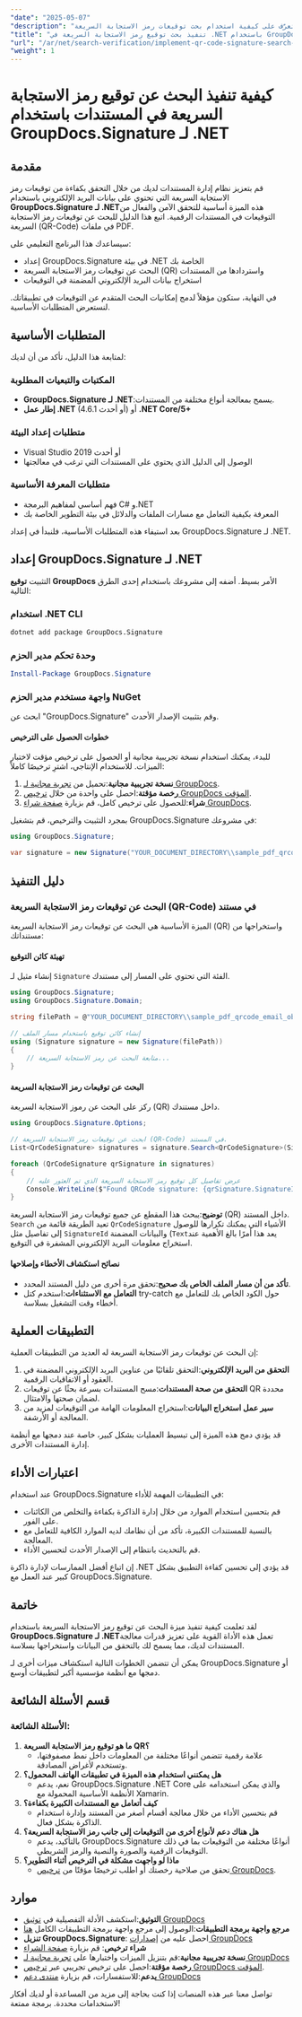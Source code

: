```yaml
---
"date": "2025-05-07"
"description": "تعرّف على كيفية استخدام بحث توقيعات رمز الاستجابة السريعة (QR) في ملفات PDF باستخدام GroupDocs.Signature لـ .NET. حسّن عملية التحقق من المستندات واستخرج بيانات البريد الإلكتروني من التوقيعات."
"title": "تنفيذ بحث توقيع رمز الاستجابة السريعة في .NET باستخدام GroupDocs.Signature"
"url": "/ar/net/search-verification/implement-qr-code-signature-search-groupdocs-dotnet/"
"weight": 1
---
```


# كيفية تنفيذ البحث عن توقيع رمز الاستجابة السريعة في المستندات باستخدام GroupDocs.Signature لـ .NET

## مقدمة

قم بتعزيز نظام إدارة المستندات لديك من خلال التحقق بكفاءة من توقيعات رمز الاستجابة السريعة التي تحتوي على بيانات البريد الإلكتروني باستخدام **GroupDocs.Signature لـ .NET**هذه الميزة أساسية للتحقق الآمن والفعال من التوقيعات في المستندات الرقمية. اتبع هذا الدليل للبحث عن توقيعات رمز الاستجابة السريعة (QR-Code) في ملفات PDF.

سيساعدك هذا البرنامج التعليمي على:
- إعداد GroupDocs.Signature في بيئة .NET الخاصة بك
- البحث عن توقيعات رمز الاستجابة السريعة (QR) واستردادها من المستندات
- استخراج بيانات البريد الإلكتروني المضمنة في التوقيعات

في النهاية، ستكون مؤهلاً لدمج إمكانيات البحث المتقدم عن التوقيعات في تطبيقاتك. لنستعرض المتطلبات الأساسية.

## المتطلبات الأساسية

لمتابعة هذا الدليل، تأكد من أن لديك:

### المكتبات والتبعيات المطلوبة
- **GroupDocs.Signature لـ .NET**:يسمح بمعالجة أنواع مختلفة من المستندات.
- **إطار عمل .NET** (4.6.1 أو أحدث) أو **.NET Core/5+**

### متطلبات إعداد البيئة
- Visual Studio 2019 أو أحدث
- الوصول إلى الدليل الذي يحتوي على المستندات التي ترغب في معالجتها

### متطلبات المعرفة الأساسية
- فهم أساسي لمفاهيم البرمجة C# و.NET
- المعرفة بكيفية التعامل مع مسارات الملفات والدلائل في بيئة التطوير الخاصة بك

بعد استيفاء هذه المتطلبات الأساسية، فلنبدأ في إعداد GroupDocs.Signature لـ .NET.

## إعداد GroupDocs.Signature لـ .NET

التثبيت **توقيع GroupDocs** الأمر بسيط. أضفه إلى مشروعك باستخدام إحدى الطرق التالية:

### استخدام .NET CLI
```bash
dotnet add package GroupDocs.Signature
```

### وحدة تحكم مدير الحزم
```powershell
Install-Package GroupDocs.Signature
```

### واجهة مستخدم مدير الحزم NuGet
ابحث عن "GroupDocs.Signature" وقم بتثبيت الإصدار الأحدث.

#### خطوات الحصول على الترخيص
للبدء، يمكنك استخدام نسخة تجريبية مجانية أو الحصول على ترخيص مؤقت لاختبار الميزات. للاستخدام الإنتاجي، اشترِ ترخيصًا كاملاً:
1. **نسخة تجريبية مجانية**:تحميل من [تجربة مجانية لـ GroupDocs](https://releases.groupdocs.com/signature/net/).
2. **رخصة مؤقتة**:احصل على واحدة من خلال [ترخيص GroupDocs المؤقت](https://purchase.groupdocs.com/temporary-license/).
3. **شراء**:للحصول على ترخيص كامل، قم بزيارة [صفحة شراء GroupDocs](https://purchase.groupdocs.com/buy).

بمجرد التثبيت والترخيص، قم بتشغيل GroupDocs.Signature في مشروعك:
```csharp
using GroupDocs.Signature;

var signature = new Signature("YOUR_DOCUMENT_DIRECTORY\\sample_pdf_qrcode_email_object.pdf");
```

## دليل التنفيذ

### البحث عن توقيعات رمز الاستجابة السريعة (QR-Code) في مستند
الميزة الأساسية هي البحث عن توقيعات رمز الاستجابة السريعة (QR) واستخراجها من مستنداتك:

#### تهيئة كائن التوقيع
إنشاء مثيل لـ `Signature` الفئة التي تحتوي على المسار إلى مستندك.
```csharp
using GroupDocs.Signature;
using GroupDocs.Signature.Domain;

string filePath = @"YOUR_DOCUMENT_DIRECTORY\\sample_pdf_qrcode_email_object.pdf";

// إنشاء كائن توقيع باستخدام مسار الملف
using (Signature signature = new Signature(filePath))
{
    // متابعة البحث عن رمز الاستجابة السريعة...
}
```

#### البحث عن توقيعات رمز الاستجابة السريعة
ركز على البحث عن رموز الاستجابة السريعة (QR) داخل مستندك.
```csharp
using GroupDocs.Signature.Options;

// ابحث عن توقيعات رمز الاستجابة السريعة (QR-Code) في المستند.
List<QrCodeSignature> signatures = signature.Search<QrCodeSignature>(SignatureType.QrCode);

foreach (QrCodeSignature qrSignature in signatures)
{
    // عرض تفاصيل كل توقيع رمز الاستجابة السريعة الذي تم العثور عليه
    Console.WriteLine($"Found QRCode signature: {qrSignature.SignatureId} with text {qrSignature.Text}");
}
```
**توضيح**:يبحث هذا المقطع عن جميع توقيعات رمز الاستجابة السريعة (QR) داخل المستند. `Search` تعيد الطريقة قائمة من `QrCodeSignature` الأشياء التي يمكنك تكرارها للوصول إلى تفاصيل مثل `SignatureId` والبيانات المضمنة (`Text`يعد هذا أمرًا بالغ الأهمية عند استخراج معلومات البريد الإلكتروني المشفرة في التوقيع.

#### نصائح استكشاف الأخطاء وإصلاحها
- **تأكد من أن مسار الملف الخاص بك صحيح**:تحقق مرة أخرى من دليل المستند المحدد.
- **التعامل مع الاستثناءات**:استخدم كتل try-catch حول الكود الخاص بك للتعامل مع أخطاء وقت التشغيل بسلاسة.

## التطبيقات العملية
إن البحث عن توقيعات رمز الاستجابة السريعة له العديد من التطبيقات العملية:
1. **التحقق من البريد الإلكتروني**:التحقق تلقائيًا من عناوين البريد الإلكتروني المضمنة في العقود أو الاتفاقيات الرقمية.
2. **التحقق من صحة المستندات**:مسح المستندات بسرعة بحثًا عن توقيعات QR محددة لضمان صحتها والامتثال.
3. **سير عمل استخراج البيانات**:استخراج المعلومات الهامة من التوقيعات لمزيد من المعالجة أو الأرشفة.

قد يؤدي دمج هذه الميزة إلى تبسيط العمليات بشكل كبير، خاصة عند دمجها مع أنظمة إدارة المستندات الأخرى.

## اعتبارات الأداء
عند استخدام GroupDocs.Signature في التطبيقات المهمة للأداء:
- قم بتحسين استخدام الموارد من خلال إدارة الذاكرة بكفاءة والتخلص من الكائنات على الفور.
- بالنسبة للمستندات الكبيرة، تأكد من أن نظامك لديه الموارد الكافية للتعامل مع المعالجة.
- قم بالتحديث بانتظام إلى الإصدار الأحدث لتحسين الأداء.

إن اتباع أفضل الممارسات لإدارة ذاكرة .NET قد يؤدي إلى تحسين كفاءة التطبيق بشكل كبير عند العمل مع GroupDocs.Signature.

## خاتمة
لقد تعلمت كيفية تنفيذ ميزة البحث عن توقيع رمز الاستجابة السريعة باستخدام **GroupDocs.Signature لـ .NET**تعمل هذه الأداة القوية على تعزيز قدرات معالجة المستندات لديك، مما يسمح لك بالتحقق من البيانات واستخراجها بسلاسة.

يمكن أن تتضمن الخطوات التالية استكشاف ميزات أخرى لـ GroupDocs.Signature أو دمجها مع أنظمة مؤسسية أكبر لتطبيقات أوسع.

## قسم الأسئلة الشائعة
### الأسئلة الشائعة:
1. **ما هو توقيع رمز الاستجابة السريعة QR؟**
   - علامة رقمية تتضمن أنواعًا مختلفة من المعلومات داخل نمط مصفوفتها، وتستخدم لأغراض المصادقة.
2. **هل يمكنني استخدام هذه الميزة في تطبيقات الهاتف المحمول؟**
   - نعم، يدعم GroupDocs.Signature .NET Core والذي يمكن استخدامه على الأنظمة الأساسية المحمولة مع Xamarin.
3. **كيف أتعامل مع المستندات الكبيرة بكفاءة؟**
   - قم بتحسين الأداء من خلال معالجة أقسام أصغر من المستند وإدارة استخدام الذاكرة بشكل فعال.
4. **هل هناك دعم لأنواع أخرى من التوقيعات إلى جانب رمز الاستجابة السريعة؟**
   - بالتأكيد، يدعم GroupDocs.Signature أنواعًا مختلفة من التوقيعات بما في ذلك التوقيعات الرقمية والصورة والنصية والرمز الشريطي.
5. **ماذا لو واجهت مشكلة في الترخيص أثناء التطوير؟**
   - تحقق من صلاحية رخصتك أو اطلب ترخيصًا مؤقتًا من [ترخيص GroupDocs](https://purchase.groupdocs.com/temporary-license/).

## موارد
- **التوثيق**:استكشف الأدلة التفصيلية في [توثيق GroupDocs](https://docs.groupdocs.com/signature/net/)
- **مرجع واجهة برمجة التطبيقات**:الوصول إلى مرجع واجهة برمجة التطبيقات الكامل [هنا](https://reference.groupdocs.com/signature/net/)
- **تنزيل GroupDocs.Signature**: احصل عليه من [إصدارات GroupDocs](https://releases.groupdocs.com/signature/net/)
- **شراء ترخيص**: قم بزيارة [صفحة الشراء](https://purchase.groupdocs.com/buy)
- **نسخة تجريبية مجانية**:قم بتنزيل الميزات واختبارها على [تجربة مجانية لـ GroupDocs](https://releases.groupdocs.com/signature/net/)
- **رخصة مؤقتة**:احصل على ترخيص تجريبي عبر [ترخيص GroupDocs المؤقت](https://purchase.groupdocs.com/temporary-license/).
- **يدعم**:للاستفسارات، قم بزيارة [منتدى دعم GroupDocs](https://forum.groupdocs.com/c/signature/)

تواصل معنا عبر هذه المنصات إذا كنت بحاجة إلى مزيد من المساعدة أو لديك أفكار لاستخدامات محددة. برمجة ممتعة!